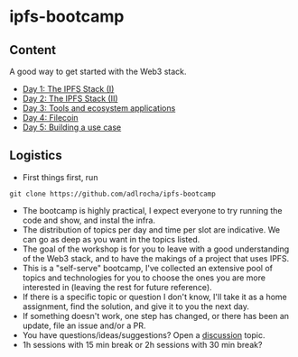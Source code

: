# ipfs-bootcamp

## Content
A good way to get started with the Web3 stack.
- [Day 1: The IPFS Stack (I)](./day1)
- [Day 2: The IPFS Stack (II)](./day2)
- [Day 3: Tools and ecosystem applications](./day3)
- [Day 4: Filecoin](./day4)
- [Day 5: Building a use case](./day5)

## Logistics
- First things first, run
```
git clone https://github.com/adlrocha/ipfs-bootcamp
```
- The bootcamp is highly practical, I expect everyone to try running the code
and show, and instal the infra.
- The distribution of topics per day and time per slot are indicative.
We can go as deep as you want in the topics listed.
- The goal of the workshop is for you to leave with a good understanding
of the Web3 stack, and to have the makings of a project that uses IPFS.
- This is a "self-serve" bootcamp, I've collected an extensive pool
of topics and technologies for you to choose the ones you are more interested
in (leaving the rest for future reference).
- If there is a specific topic or question I don't know, I'll take it as a home
assignment, find the solution, and give it to you the next day.
- If something doesn't work, one step has changed, or there has been an update,
file an issue and/or a PR.
- You have questions/ideas/suggestions? Open a [discussion](https://github.com/adlrocha/ipfs-bootcamp/discussions) topic.
- 1h sessions with 15 min break or 2h sessions with 30 min break?
